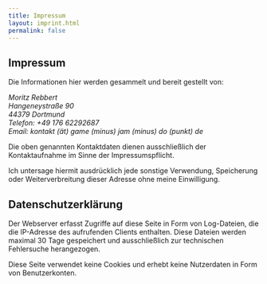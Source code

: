 ```yaml
---
title: Impressum
layout: imprint.html
permalink: false
---
```

## Impressum
Die Informationen hier werden gesammelt und bereit gestellt von:

*Moritz Rebbert* <br>
*Hangeneystraße 90*<br>
*44379 Dortmund*<br>
*Telefon: +49 176 62292687*<br>
*Email: kontakt (ät) game (minus) jam (minus) do (punkt) de*<br>

Die oben genannten Kontaktdaten dienen ausschließlich der Kontaktaufnahme im Sinne der Impressumspflicht.

Ich untersage hiermit ausdrücklich jede sonstige Verwendung, Speicherung oder Weiterverbreitung dieser Adresse
ohne meine Einwilligung.

## Datenschutzerklärung
Der Webserver erfasst Zugriffe auf diese Seite in Form von Log-Dateien, die die IP-Adresse des aufrufenden Clients enthalten.
Diese Dateien werden maximal 30 Tage gespeichert und ausschließlich zur technischen Fehlersuche herangezogen.

Diese Seite verwendet keine Cookies und erhebt keine Nutzerdaten in Form von Benutzerkonten.
